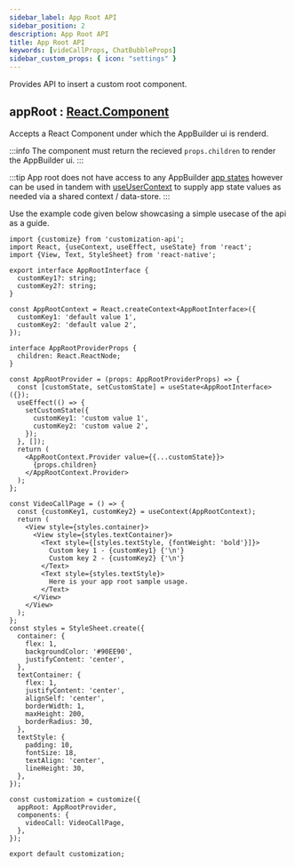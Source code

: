 ```yaml
---
sidebar_label: App Root API
sidebar_position: 2
description: App Root API
title: App Root API
keywords: [videCallProps, ChatBubbleProps]
sidebar_custom_props: { icon: "settings" }
---
```


Provides API to insert a custom root component.

## appRoot : [React.Component](https://github.com/DefinitelyTyped/DefinitelyTyped/blob/207516039691b23e567fa585c9d1aa3970ec3404/types/react/v16/index.d.ts#L78)

Accepts a React Component under which the AppBuilder ui is renderd.

:::info
The component must return the recieved `props.children` to render the AppBuilder ui.
:::

:::tip
App root does not have access to any AppBuilder [app states](/customization-api/api-reference/app-state-library) however can be used in tandem with [useUserContext](/customization-api/api-reference/components-api#useusercontext) to supply app state values as needed via a shared context / data-store.
:::

Use the example code given below showcasing a simple usecase of the api as a guide.

```tsx {72-79} gh="https://github.com/AgoraIO-Community/Appbuilder-FPE-Getting-Started/blob/main/customization-api-example/apiexamples/customization/api/app-root.tsx"
import {customize} from 'customization-api';
import React, {useContext, useEffect, useState} from 'react';
import {View, Text, StyleSheet} from 'react-native';

export interface AppRootInterface {
  customKey1?: string;
  customKey2?: string;
}

const AppRootContext = React.createContext<AppRootInterface>({
  customKey1: 'default value 1',
  customKey2: 'default value 2',
});

interface AppRootProviderProps {
  children: React.ReactNode;
}

const AppRootProvider = (props: AppRootProviderProps) => {
  const [customState, setCustomState] = useState<AppRootInterface>({});
  useEffect(() => {
    setCustomState({
      customKey1: 'custom value 1',
      customKey2: 'custom value 2',
    });
  }, []);
  return (
    <AppRootContext.Provider value={{...customState}}>
      {props.children}
    </AppRootContext.Provider>
  );
};

const VideoCallPage = () => {
  const {customKey1, customKey2} = useContext(AppRootContext);
  return (
    <View style={styles.container}>
      <View style={styles.textContainer}>
        <Text style={[styles.textStyle, {fontWeight: 'bold'}]}>
          Custom key 1 - {customKey1} {'\n'}
          Custom key 2 - {customKey2} {'\n'}
        </Text>
        <Text style={styles.textStyle}>
          Here is your app root sample usage.
        </Text>
      </View>
    </View>
  );
};
const styles = StyleSheet.create({
  container: {
    flex: 1,
    backgroundColor: '#90EE90',
    justifyContent: 'center',
  },
  textContainer: {
    flex: 1,
    justifyContent: 'center',
    alignSelf: 'center',
    borderWidth: 1,
    maxHeight: 200,
    borderRadius: 30,
  },
  textStyle: {
    padding: 10,
    fontSize: 18,
    textAlign: 'center',
    lineHeight: 30,
  },
});

const customization = customize({
  appRoot: AppRootProvider,
  components: {
    videoCall: VideoCallPage,
  },
});

export default customization;
```

<imageSlider alt="App root override" darkImageSrc1="customization-api/api/components-api/videocall-bar-before.png" darkImageSrc2="customization-api/api/app-root-api/approot-after.png" />
